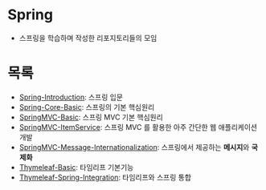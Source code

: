 # Spring
- 스프링을 학습하며 작성한 리포지토리들의 모임

# 목록
- [Spring-Introduction](https://github.com/Ray901104/Spring/tree/main/Spring-Introduction): 스프링 입문
- [Spring-Core-Basic](https://github.com/Ray901104/Spring/tree/main/Spring-Core-Basic): 스프링의 기본 핵심원리
- [SpringMVC-Basic](https://github.com/Ray901104/Spring/tree/main/SpringMVC-Basic): 스프링 MVC 기본 핵심원리
- [SpringMVC-ItemService](https://github.com/Ray901104/Spring/tree/main/SpringMVC-ItemService): 스프링 MVC 를 활용한 아주 간단한 웹 애플리케이션 개발
- [SpringMVC-Message-Internationalization](https://github.com/Ray901104/Spring/tree/main/SpringMVC-Message-Internationalization): 스프링에서 제공하는 **메시지**와 **국제화**
- [Thymeleaf-Basic](https://github.com/Ray901104/Spring/tree/main/Thymeleaf-Basic): 타임리프 기본기능
- [Thymeleaf-Spring-Integration](https://github.com/Ray901104/Spring/tree/main/Thymeleaf-Spring-Integration): 타임리프와 스프링 통합
